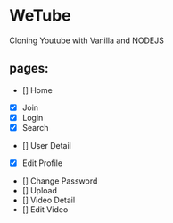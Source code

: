 # WeTube

Cloning Youtube with Vanilla and NODEJS

## pages:

-   [] Home
-   [x] Join
-   [x] Login
-   [x] Search
-   [] User Detail
-   [x] Edit Profile
-   [] Change Password
-   [] Upload
-   [] Video Detail
-   [] Edit Video
